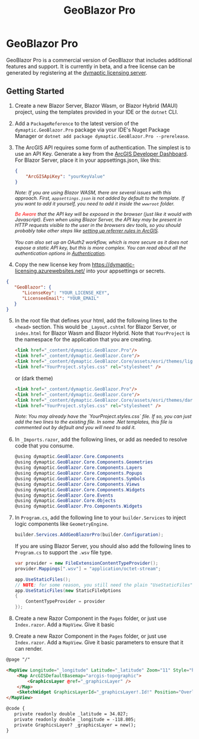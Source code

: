 ﻿---
layout: page
title: "GeoBlazor Pro"
nav_order: 13
---

# GeoBlazor Pro

GeoBlazor Pro is a commercial version of GeoBlazor that includes additional features and support. It is currently in beta,
and a free license can be generated by registering at the [dymaptic licensing server](https://dymaptic-licensing.azurewebsites.net/).

## Getting Started

1. Create a new Blazor Server, Blazor Wasm, or Blazor Hybrid (MAUI) project, using the templates provided in your IDE or
   the `dotnet` CLI.
2. Add a `PackageReference` to the latest version of the `dymaptic.GeoBlazor.Pro` package via your IDE's Nuget Package
   Manager or `dotnet add package dymaptic.GeoBlazor.Pro --prerelease`.
3. The ArcGIS API requires some form of authentication. The simplest is to use an API Key. Generate a key from
   the [ArcGIS Developer Dashboard](https://developers.arcgis.com/api-keys/). For Blazor Server, place it in your
   appsettings.json, like this:

   ```json
   {
       "ArcGISApiKey": "yourKeyValue"
   }
   ```
   <div style="font-size: 0.8rem; font-style: italic; margin-bottom: 1rem;">

   Note: If you are using Blazor WASM, there are several issues with this approach. First, <code>appsettings.json</code>
   is not added by default to the template.
   If you want to add it yourself, you need to add it inside the <code>wwwroot</code> folder.

   <span style="color:red;">Be Aware</span> that the API key will be exposed in the browser
   (just like it would with Javascript). Even when using Blazor Server, the API key may be present in HTTP requests
   visible to the user in the browsers dev tools, so you should probably take other steps
   like <a href="https://developers.arcgis.com/documentation/mapping-apis-and-services/security/api-keys/#referrers" target="_blank">
   setting up referrer rules
   in ArcGIS</a>.
   </div>
   <div style="font-size: 0.8rem; font-style: italic">
   You can also set up an OAuth2 workflow, which is more secure as it does not expose a static API key, 
   but this is more complex. You can read about all the authentication options in <a href="https://docs.geoblazor.com/pages/authentication.html">Authentication</a>.
   </div>
4. Copy the new license key from https://dymaptic-licensing.azurewebsites.net/ into your appsettings or secrets.

```json
{
   "GeoBlazor": {
      "LicenseKey": "YOUR_LICENSE_KEY",
      "LicenseeEmail": "YOUR_EMAIL"
   }
}
```
5. In the root file that defines your html, add the following lines to the `<head>` section.
   This would be `_Layout.cshtml` for Blazor Server, or `index.html` for Blazor Wasm and Blazor Hybrid.
   Note that `YourProject` is the namespace for the application that you are creating.

    ```html
    <link href="_content/dymaptic.GeoBlazor.Pro"/>
    <link href="_content/dymaptic.GeoBlazor.Core"/>
    <link href="_content/dymaptic.GeoBlazor.Core/assets/esri/themes/light/main.css" rel="stylesheet" />
    <link href="YourProject.styles.css" rel="stylesheet" />
    ```

   or (dark theme)

    ```html
    <link href="_content/dymaptic.GeoBlazor.Pro"/>
    <link href="_content/dymaptic.GeoBlazor.Core"/>
    <link href="_content/dymaptic.GeoBlazor.Core/assets/esri/themes/dark/main.css" rel="stylesheet" />
    <link href="YourProject.styles.css" rel="stylesheet" />
    ```

   <div style="font-size: 0.8rem; font-style: italic; margin-bottom: 1rem;">
   Note: You may already have the `YourProject.styles.css` file. If so, you can just add the two lines to the existing file. In some .Net templates, this file is commented out by default and you will need to add it.
   </div>
6. In `_Imports.razor`, add the following lines, or add as needed to resolve code that you consume.

    ```csharp
    @using dymaptic.GeoBlazor.Core.Components
    @using dymaptic.GeoBlazor.Core.Components.Geometries
    @using dymaptic.GeoBlazor.Core.Components.Layers
    @using dymaptic.GeoBlazor.Core.Components.Popups
    @using dymaptic.GeoBlazor.Core.Components.Symbols
    @using dymaptic.GeoBlazor.Core.Components.Views
    @using dymaptic.GeoBlazor.Core.Components.Widgets
    @using dymaptic.GeoBlazor.Core.Events
    @using dymaptic.GeoBlazor.Core.Objects
    @using dymaptic.GeoBlazor.Pro.Components.Widgets
    ```
7. In `Program.cs`, add the following line to your `builder.Services` to inject logic components like `GeometryEngine`.

   ```csharp
   builder.Services.AddGeoBlazorPro(builder.Configuration);
   ```

   If you are using Blazor Server, you should also add the following lines to `Program.cs` to support the `.wsv` file type.

   ```csharp
   var provider = new FileExtensionContentTypeProvider();
   provider.Mappings[".wsv"] = "application/octet-stream";

   app.UseStaticFiles();
   // NOTE: for some reason, you still need the plain "UseStaticFiles" call above
   app.UseStaticFiles(new StaticFileOptions
   {
       ContentTypeProvider = provider
   });
   ```

8. Create a new Razor Component in the `Pages` folder, or just use `Index.razor`. Add a `MapView`. Give it basic

9. Create a new Razor Component in the `Pages` folder, or just use `Index.razor`. Add a `MapView`. Give it basic
    parameters to ensure that it can render.

```html
@page "/"

<MapView Longitude="_longitude" Latitude="_latitude" Zoom="11" Style="height: 400px; width: 100%;"> 
    <Map ArcGISDefaultBasemap="arcgis-topographic">
        <GraphicsLayer @ref="_graphicsLayer" />
    </Map>
    <SketchWidget GraphicsLayerId="_graphicsLayer!.Id!" Position="OverlayPosition.BottomLeft" />
</MapView>

@code {
   private readonly double _latitude = 34.027;
   private readonly double _longitude = -118.805;
   private GraphicsLayer? _graphicsLayer = new();
}
```
